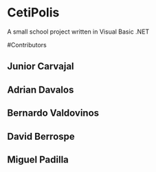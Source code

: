 # CetiPolis

A small school project written in Visual Basic .NET

#Contributors
## Junior Carvajal
## Adrian Davalos
## Bernardo Valdovinos
## David Berrospe
## Miguel Padilla
